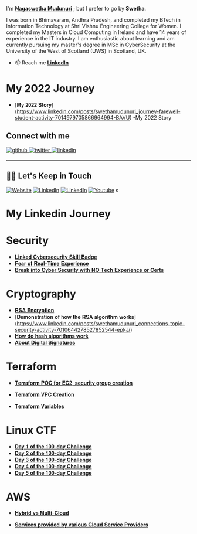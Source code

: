 I'm **[Nagaswetha Mudunuri](https://www.linkedin.com/in/swethamudunuri/)** ; but I prefer to go by **Swetha**. 

I was born in Bhimavaram, Andhra Pradesh, and completed my BTech in Information Technology at Shri Vishnu Engineering College for Women.
I completed my Masters in Cloud Computing in Ireland and have 14 years of experience in the IT industry.
I am enthusiastic about learning and am currently pursuing my master's degree in MSc in CyberSecurity at the University of the West of Scotland (UWS) in Scotland, UK.

- :mailbox: Reach me **[LinkedIn](https://www.linkedin.com/in/swethamudunuri/)** 

# My 2022 Journey

- [𝐌𝐲 𝟐𝟎𝟐𝟐 𝐒𝐭𝐨𝐫𝐲]
(https://www.linkedin.com/posts/swethamudunuri_journey-farewell-student-activity-7014979705866964994-BAVU) -My 2022 Story

## Connect with me  
<a href="https://github.com/swethamudunuri07" target="_blank">
<img src=https://img.shields.io/badge/github-%2324292e.svg?&style=for-the-badge&logo=github&logoColor=white alt=github style="margin-bottom: 5px;" />
</a>
<a href="https://twitter.com/cloudnloud" target="_blank">
<img src=https://img.shields.io/badge/twitter-%2300acee.svg?&style=for-the-badge&logo=twitter&logoColor=white alt=twitter style="margin-bottom: 5px;" />
<a href="https://www.linkedin.com/in/swethamudunuri/" target="_blank">
<img src=https://img.shields.io/badge/linkedin-%231E77B5.svg?&style=for-the-badge&logo=linkedin&logoColor=white alt=linkedin style="margin-bottom: 5px;" />
</a>

---

## 🤝🏻 Let's Keep in Touch

<p align="left">
<a href="https://cloudnloud.com/"><img alt="Website" src="https://img.shields.io/badge/Website-cloudnloud.com-blue?style=flat-square&logo=google-chrome"></a>
<a href="https://www.linkedin.com/in/swethamudunuri/"><img alt="LinkedIn" src="https://img.shields.io/badge/LinkedIn-SwethaMudunuri-blue?style=flat-square&logo=linkedin"></a>
<a href="https://twitter.com/cloudnloud"><img alt="LinkedIn" src="https://img.shields.io/badge/Twitter-cloudnloud-blue?style=flat-square&logo=twitter"></a>
<a href="https://www.youtube.com/user/cloudnloud"><img alt="Youtube" src="https://img.shields.io/badge/youtube-cloudnloud-blue?style=flat-square&logo=youtube"></a>
s
  
# My Linkedin Journey

# Security

- [𝐋𝐢𝐧𝐤𝐞𝐝 𝐂𝐲𝐛𝐞𝐫𝐬𝐞𝐜𝐮𝐫𝐢𝐭𝐲 𝐒𝐤𝐢𝐥𝐥 𝐁𝐚𝐝𝐠𝐞](https://www.linkedin.com/posts/swethamudunuri_linkedinskillassessment-activity-6921476711381417984-gn8w/)
- [𝐅𝐞𝐚𝐫 𝐨𝐟 𝐑𝐞𝐚𝐥-𝐓𝐢𝐦𝐞 𝐄𝐱𝐩𝐞𝐫𝐢𝐞𝐧𝐜𝐞](https://www.linkedin.com/posts/swethamudunuri_connections-cybersecurity-community-activity-7008866971433787393-NWA9/)
- [𝐁𝐫𝐞𝐚𝐤 𝐢𝐧𝐭𝐨 𝐂𝐲𝐛𝐞𝐫 𝐒𝐞𝐜𝐮𝐫𝐢𝐭𝐲 𝐰𝐢𝐭𝐡 𝐍𝐎 𝐓𝐞𝐜𝐡 𝐄𝐱𝐩𝐞𝐫𝐢𝐞𝐧𝐜𝐞 𝐨𝐫 𝐂𝐞𝐫𝐭𝐬](https://www.linkedin.com/posts/swethamudunuri_break-into-cyber-security-with-no-tech-experience-activity-7011792370497126400-8wyk/)


# Cryptography

- [𝐑𝐒𝐀 𝐄𝐧𝐜𝐫𝐲𝐩𝐭𝐢𝐨𝐧](https://www.linkedin.com/posts/swethamudunuri_connections-topic-security-activity-7010259804845662208-OqXA/)
- [𝐃𝐞𝐦𝐨𝐧𝐬𝐭𝐫𝐚𝐭𝐢𝐨𝐧 𝐨𝐟 𝐡𝐨𝐰 𝐭𝐡𝐞 𝐑𝐒𝐀 𝐚𝐥𝐠𝐨𝐫𝐢𝐭𝐡𝐦 𝐰𝐨𝐫𝐤𝐬]
(https://www.linkedin.com/posts/swethamudunuri_connections-topic-security-activity-7010644278527852544-epkJ/)
- [𝐇𝐨𝐰 𝐝𝐨 𝐡𝐚𝐬𝐡 𝐚𝐥𝐠𝐨𝐫𝐢𝐭𝐡𝐦𝐬 𝐰𝐨𝐫𝐤](https://www.linkedin.com/posts/swethamudunuri_connections-topic-security-activity-7011041583328337920-TefN/)
- [𝐀𝐛𝐨𝐮𝐭 𝐃𝐢𝐠𝐢𝐭𝐚𝐥 𝐒𝐢𝐠𝐧𝐚𝐭𝐮𝐫𝐞𝐬](https://www.linkedin.com/posts/swethamudunuri_connections-security-technology-activity-7012047192567730176-qgvL/)


# Terraform
- [𝐓𝐞𝐫𝐫𝐚𝐟𝐨𝐫𝐦 𝐏𝐎𝐂 𝐟𝐨𝐫 𝐄𝐂𝟐, 𝐬𝐞𝐜𝐮𝐫𝐢𝐭𝐲 𝐠𝐫𝐨𝐮𝐩 𝐜𝐫𝐞𝐚𝐭𝐢𝐨𝐧](https://www.linkedin.com/posts/swethamudunuri_connections-terraform-technology-activity-7011750739442028544-KNeJ/)

- [𝐓𝐞𝐫𝐫𝐚𝐟𝐨𝐫𝐦 𝐕𝐏𝐂 𝐂𝐫𝐞𝐚𝐭𝐢𝐨𝐧](https://www.linkedin.com/posts/swethamudunuri_vpn-aws-terraform-activity-7014170956168339456-X4mw/)

- [𝐓𝐞𝐫𝐫𝐚𝐟𝐨𝐫𝐦 𝐕𝐚𝐫𝐢𝐚𝐛𝐥𝐞𝐬](https://www.linkedin.com/posts/swethamudunuri_aws-terraform-cloud-activity-7015783436657295360-ka1d/)


# Linux CTF
- [𝐃𝐚𝐲 𝟏 𝐨𝐟 𝐭𝐡𝐞 𝟏𝟎𝟎-𝐝𝐚𝐲 𝐂𝐡𝐚𝐥𝐥𝐞𝐧𝐠𝐞](https://www.linkedin.com/posts/swethamudunuri_cybertechdave100daysofcyberchallenge-linuxchallenge-activity-7016114835184570368-AtV-/)
- [𝐃𝐚𝐲 𝟐 𝐨𝐟 𝐭𝐡𝐞 𝟏𝟎𝟎-𝐝𝐚𝐲 𝐂𝐡𝐚𝐥𝐥𝐞𝐧𝐠𝐞](https://www.linkedin.com/posts/swethamudunuri_cybertechdave100daysofcyberchallenge-ctf-activity-7016506893267312640-RQup/)
- [𝐃𝐚𝐲 𝟑 𝐨𝐟 𝐭𝐡𝐞 𝟏𝟎𝟎-𝐝𝐚𝐲 𝐂𝐡𝐚𝐥𝐥𝐞𝐧𝐠𝐞](https://www.linkedin.com/posts/swethamudunuri_cybertechdave100daysofcyberchallenge-ctf-activity-7016897087543869440-Kl_o/)
- [𝐃𝐚𝐲 𝟒 𝐨𝐟 𝐭𝐡𝐞 𝟏𝟎𝟎-𝐝𝐚𝐲 𝐂𝐡𝐚𝐥𝐥𝐞𝐧𝐠𝐞](https://www.linkedin.com/feed/update/urn:li:activity:7017266138501795840/)
- [𝐃𝐚𝐲 𝟓 𝐨𝐟 𝐭𝐡𝐞 𝟏𝟎𝟎-𝐝𝐚𝐲 𝐂𝐡𝐚𝐥𝐥𝐞𝐧𝐠𝐞](https://www.linkedin.com/posts/swethamudunuri_cybertechdave100daysofcyberchallenge-ctf-activity-7017632000840720384-Pc5r/)

# AWS

- [𝐇𝐲𝐛𝐫𝐢𝐝 𝐯𝐬 𝐌𝐮𝐥𝐭𝐢-𝐂𝐥𝐨𝐮𝐝](https://www.linkedin.com/posts/swethamudunuri_cloudcomputing-technology-cloud-activity-7013258239484010496-sptc/)

- [𝐒𝐞𝐫𝐯𝐢𝐜𝐞𝐬 𝐩𝐫𝐨𝐯𝐢𝐝𝐞𝐝 𝐛𝐲 𝐯𝐚𝐫𝐢𝐨𝐮𝐬 𝐂𝐥𝐨𝐮𝐝 𝐒𝐞𝐫𝐯𝐢𝐜𝐞 𝐏𝐫𝐨𝐯𝐢𝐝𝐞𝐫𝐬](https://www.linkedin.com/posts/swethamudunuri_cloudcomputing-technology-cloud-activity-7013614292818083841-RPqe/)


